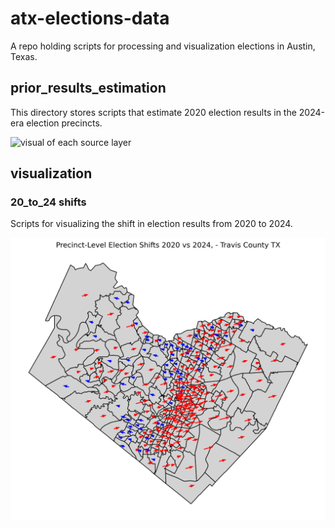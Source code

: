 # atx-elections-data
 
A repo holding scripts for processing and visualization elections in Austin, Texas.

## prior_results_estimation

This directory stores scripts that estimate 2020 election results in the 2024-era election precincts.

![visual of each source layer](prior_results_estimation/intermediate_steps.png)

## visualization

### 20_to_24 shifts

Scripts for visualizing the shift in election results from 2020 to 2024.

![visual of each source layer](visualization/20_to_24_shifts/2020_vs_2024_tx.png)

